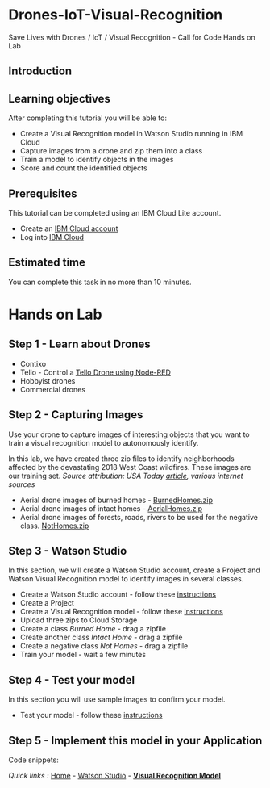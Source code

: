 # Drones-IoT-Visual-Recognition
Save Lives with Drones / IoT / Visual Recognition - Call for Code Hands on Lab

## Introduction

## Learning objectives

After completing this tutorial you will be able to:

* Create a Visual Recognition model in Watson Studio running in IBM Cloud
* Capture images from a drone and zip them into a class
* Train a model to identify objects in the images
* Score and count the identified objects

## Prerequisites
This tutorial can be completed using an IBM Cloud Lite account.

* Create an [IBM Cloud account](https://console.bluemix.net/registration)
* Log into [IBM Cloud](https://console.bluemix.net/login)

## Estimated time

You can complete this task in no more than 10 minutes.

# Hands on Lab

## Step 1 - Learn about Drones

- Contixo
- Tello - Control a [Tello Drone using Node-RED](https://github.com/johnwalicki/Node-RED-Tello-Control)
- Hobbyist drones
- Commercial drones

## Step 2 - Capturing Images
Use your drone to capture images of interesting objects that you want to train a visual recognition model to autonomously identify.

In this lab, we have created three zip files to identify neighborhoods affected by the devastating 2018 West Coast wildfires. These images are our training set. *Source attribution: USA Today [article](https://www.usatoday.com/in-depth/news/nation-now/2018/08/02/drone-aerials-california-wildfire-devastation/889885002/), various internet sources*
- Aerial drone images of burned homes - [BurnedHomes.zip](/classes/BurnedHomes.zip)
- Aerial drone images of intact homes - [AerialHomes.zip](/classes/AerialHomes.zip)
- Aerial drone images of forests, roads, rivers to be used for the negative class. [NotHomes.zip](/classes/NotHomes.zip)

## Step 3 - Watson Studio
In this section, we will create a Watson Studio account, create a Project and Watson Visual Recognition model to identify images in several classes.

- Create a Watson Studio account - follow these [instructions](/STUDIO.md)
- Create a Project
- Create a Visual Recognition model - follow these [instructions](/VISRECO.md)
- Upload three zips to Cloud Storage
- Create a class *Burned Home* - drag a zipfile
- Create another class *Intact Home* - drag a zipfile
- Create a negative class *Not Homes* - drag a zipfile
- Train your model - wait a few minutes

## Step 4 - Test your model
In this section you will use sample images to confirm your model.
- Test your model - follow these [instructions](/VRTEST.md)

## Step 5 - Implement this model in your Application
Code snippets:

*Quick links :*
[Home](/README.md) - [Watson Studio](/STUDIO.md) - [**Visual Recognition Model**](/VISRECO.md)

